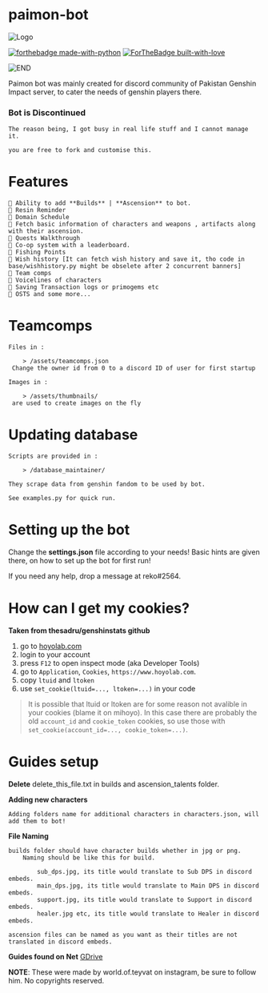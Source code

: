 # paimon-bot
 

![Logo](https://github.com/reko-beep/paimon-bot/blob/main/logo.gif?raw=true)

[![forthebadge made-with-python](http://ForTheBadge.com/images/badges/made-with-python.svg)](https://www.python.org/)
[![ForTheBadge built-with-love](http://ForTheBadge.com/images/badges/built-with-love.svg)](https://GitHub.com/reko-beep/)

![END](https://emoji.gg/assets/emoji/1235-paimon-cry.png)

Paimon bot was mainly created for discord community of Pakistan Genshin Impact server, to cater the needs of genshin players there.

### Bot is Discontinued 

    The reason being, I got busy in real life stuff and I cannot manage it.

    you are free to fork and customise this.

# Features

    🧡 Ability to add **Builds** | **Ascension** to bot.
    🧡 Resin Reminder
    🧡 Domain Schedule
    🧡 Fetch basic information of characters and weapons , artifacts along with their ascension.
    🧡 Quests Walkthrough
    🧡 Co-op system with a leaderboard.
    🧡 Fishing Points
    🧡 Wish history [It can fetch wish history and save it, tho code in base/wishhistory.py might be obselete after 2 concurrent banners]
    🧡 Team comps
    🧡 Voicelines of characters
    🧡 Saving Transaction logs or primogems etc
    🧡 OSTS and some more...

# Teamcomps

    Files in : 

        > /assets/teamcomps.json
     Change the owner id from 0 to a discord ID of user for first startup
     
    Images in :

        > /assets/thumbnails/
     are used to create images on the fly

    
    

# Updating database

    Scripts are provided in :

        > /database_maintainer/
    
    They scrape data from genshin fandom to be used by bot.

    See examples.py for quick run.


# Setting up the bot
 
 Change the **settings.json** file according to your needs!
 Basic hints are given there, on how to set up the bot for first run!

 If you need any help, drop a message at reko#2564.


# How can I get my cookies?
**Taken from thesadru/genshinstats github**
1. go to [hoyolab.com](https://www.hoyolab.com/genshin/)
2. login to your account
3. press `F12` to open inspect mode (aka Developer Tools)
4. go to `Application`, `Cookies`, `https://www.hoyolab.com`.
5. copy `ltuid` and `ltoken`
6. use `set_cookie(ltuid=..., ltoken=...)` in your code
> It is possible that ltuid or ltoken are for some reason not avalible in your cookies (blame it on mihoyo).
> In this case there are probably the old `account_id` and `cookie_token` cookies, so use those with `set_cookie(account_id=..., cookie_token=...)`.


# Guides setup

**Delete** delete_this_file.txt in builds and ascension_talents folder.

**Adding new characters**

    Adding folders name for additional characters in characters.json, will add them to bot!

**File Naming**

    builds folder should have character builds whether in jpg or png.
        Naming should be like this for build.

            sub_dps.jpg, its title would translate to Sub DPS in discord embeds.
            main_dps.jpg, its title would translate to Main DPS in discord embeds.
            support.jpg, its title would translate to Support in discord embeds.
            healer.jpg etc, its title would translate to Healer in discord embeds.

    ascension files can be named as you want as their titles are not translated in discord embeds.

 
 
**Guides found on Net**
[GDrive](https://drive.google.com/drive/folders/1482z0uMPGM__NXoThBYboShYEodiXOwT?usp=sharing)

**NOTE**: These were made by world.of.teyvat on instagram, be sure to follow him. No copyrights reserved.
 
